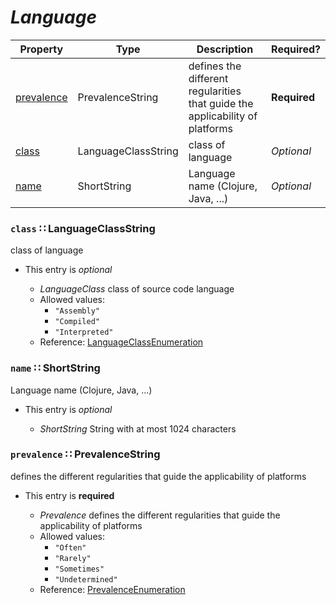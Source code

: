 <a id="map102"></a>
# *Language*

| Property | Type | Description | Required? |
| -------- | ---- | ----------- | --------- |
|[prevalence](#prevalence-prevalencestring)|PrevalenceString|defines the different regularities that guide the applicability of platforms|**Required**|
|[class](#class-languageclassstring)|LanguageClassString|class of language|_Optional_|
|[name](#name-shortstring)|ShortString|Language name (Clojure, Java, ...)|_Optional_|


<a id="class-languageclassstring"></a>
### `class` ∷ LanguageClassString

class of language

* This entry is _optional_


  * *LanguageClass* class of source code language
  * Allowed values:
    * `"Assembly"`
    * `"Compiled"`
    * `"Interpreted"`
  * Reference: [LanguageClassEnumeration](https://cwe.mitre.org/documents/schema/#LanguageClassEnumeration)


<a id="name-shortstring"></a>
### `name` ∷ ShortString

Language name (Clojure, Java, ...)

* This entry is _optional_


  * *ShortString* String with at most 1024 characters

<a id="prevalence-prevalencestring"></a>
### `prevalence` ∷ PrevalenceString

defines the different regularities that guide the applicability of platforms

* This entry is **required**


  * *Prevalence* defines the different regularities that guide the applicability of platforms
  * Allowed values:
    * `"Often"`
    * `"Rarely"`
    * `"Sometimes"`
    * `"Undetermined"`
  * Reference: [PrevalenceEnumeration](https://cwe.mitre.org/documents/schema/#PrevalenceEnumeration)

